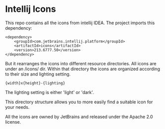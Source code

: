 # Intellij Icons

This repo contains all the icons from intellij IDEA.
The project imports this dependency:

    <dependency>
        <groupId>com.jetbrains.intellij.platform</groupId>
        <artifactId>icons</artifactId>
        <version>213.6777.50</version>
    </dependency>

But it rearranges the icons into different resource directories.
All icons are under an /icons/ dir.
Within that directory the icons are organized according to their size and lighting setting.

    {width}x{height}-{lighting}

The lighting setting is either 'light' or 'dark'.

This directory structure allows you to more easily find a suitable icon for your needs.

All the icons are owned by JetBrains and released under the Apache 2.0 license.
